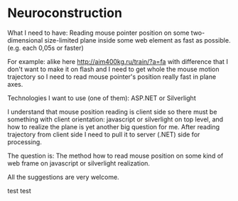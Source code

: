 Neuroconstruction
=================

What I need to have: Reading mouse pointer position on some two-dimensional size-limited plane inside some web element as fast as possible. (e.g. each 0,05s or faster)

For example: alike here http://aim400kg.ru/train/?a=fa with difference that I don't want to make it on flash and I need to get whole the mouse motion trajectory so I need to read mouse pointer's position really fast in plane axes.

Technologies I want to use (one of them): ASP.NET or Silverlight

I understand that mouse position reading is client side so there must be something with client orientation: javascript or silverlight on top level, and how to realize the plane is yet another big question for me. After reading trajectory from client side I need to pull it to server (.NET) side for processing.

The question is: The method how to read mouse position on some kind of web frame on javascript or silverlight realization.

All the suggestions are very welcome.

test test